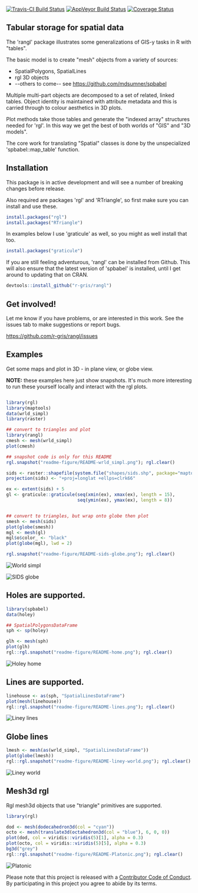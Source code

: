 
[![Travis-CI Build Status](https://travis-ci.org/r-gris/rangl.svg?branch=master)](https://travis-ci.org/r-gris/rangl) [![AppVeyor Build Status](https://ci.appveyor.com/api/projects/status/github/r-gris/rangl?branch=master&svg=true)](https://ci.appveyor.com/project/r-gris/rangl) [![Coverage Status](https://img.shields.io/codecov/c/github/r-gris/rangl/master.svg)](https://codecov.io/github/r-gris/rangl?branch=master)

<!-- README.md is generated from README.Rmd. Please edit that file -->
Tabular storage for spatial data
--------------------------------

The 'rangl' package illustrates some generalizations of GIS-y tasks in R with "tables".

The basic model is to create "mesh" objects from a variety of sources:

-   SpatialPolygons, SpatialLines
-   rgl 3D objects
-   --others to come-- see <https://github.com/mdsumner/spbabel>

Multiple multi-part objects are decomposed to a set of related, linked tables. Object identity is maintained with attribute metadata and this is carried through to colour aesthetics in 3D plots.

Plot methods take those tables and generate the "indexed array" structures needed for 'rgl'. In this way we get the best of both worlds of "GIS" and "3D models".

The core work for translating "Spatial" classes is done by the unspecialized 'spbabel::map\_table' function.

Installation
------------

This package is in active development and will see a number of breaking changes before release.

Also required are packages 'rgl' and 'RTriangle', so first make sure you can install and use these.

``` r
install.packages("rgl")
install.packages("RTriangle")
```

In examples below I use 'graticule' as well, so you might as well install that too.

``` r
install.packages("graticule")
```

If you are still feeling adventurous, 'rangl' can be installed from Github. This will also ensure that the latest version of 'spbabel' is installed, until I get around to updating that on CRAN.

``` r
devtools::install_github("r-gris/rangl")
```

Get involved!
-------------

Let me know if you have problems, or are interested in this work. See the issues tab to make suggestions or report bugs.

<https://github.com/r-gris/rangl/issues>

Examples
--------

Get some maps and plot in 3D - in plane view, or globe view.

**NOTE:** these examples here just show snapshots. It's much more interesting to run these yourself locally and interact with the rgl plots.

``` r

library(rgl)
library(maptools)
data(wrld_simpl)
library(raster)

## convert to triangles and plot 
library(rangl)
cmesh <- mesh(wrld_simpl)
plot(cmesh)

## snapshot code is only for this README
rgl.snapshot("readme-figure/README-wrld_simpl.png"); rgl.clear()

sids <- raster::shapefile(system.file("shapes/sids.shp", package="maptools"))
projection(sids) <- "+proj=longlat +ellps=clrk66"

ex <- extent(sids) + 5
gl <- graticule::graticule(seq(xmin(ex), xmax(ex), length = 15), 
                           seq(ymin(ex), ymax(ex), length = 8))


## convert to triangles, but wrap onto globe then plot
smesh <- mesh(sids)
plot(globe(smesh))
mgl <- mesh(gl)
mgl$o$color_ <- "black"
plot(globe(mgl), lwd = 2)

rgl.snapshot("readme-figure/README-sids-globe.png"); rgl.clear()
```

![World simpl](readme-figure/README-wrld_simpl.png?raw=true "World simpl")

![SIDS globe](readme-figure/README-sids-globe.png?raw=true "SIDS globe")

Holes are supported.
--------------------

``` r
library(spbabel)
data(holey)

## SpatialPolygonsDataFrame
sph <- sp(holey)

glh <- mesh(sph)
plot(glh)
rgl::rgl.snapshot("readme-figure/README-home.png"); rgl.clear()
```

![Holey home](readme-figure/README-home.png?raw=true "Holey home")

Lines are supported.
--------------------

``` r
linehouse <- as(sph, "SpatialLinesDataFrame")
plot(mesh(linehouse))
rgl::rgl.snapshot("readme-figure/README-lines.png"); rgl.clear()
```

![Liney lines](readme-figure/README-lines.png?raw=true "Liney lines")

Globe lines
-----------

``` r
lmesh <- mesh(as(wrld_simpl, "SpatialLinesDataFrame"))
plot(globe(lmesh))
rgl::rgl.snapshot("readme-figure/README-liney-world.png"); rgl.clear()
```

![Liney world](readme-figure/README-liney-world.png?raw=true "Liney world")

Mesh3d rgl
----------

Rgl mesh3d objects that use "triangle" primitives are supported.

``` r
library(rgl)

dod <- mesh(dodecahedron3d(col = "cyan"))
octo <- mesh(translate3d(octahedron3d(col = "blue"), 6, 0, 0))
plot(dod, col = viridis::viridis(5)[1], alpha = 0.3)
plot(octo, col = viridis::viridis(5)[5], alpha = 0.3)
bg3d("grey")
rgl::rgl.snapshot("readme-figure/README-Platonic.png"); rgl.clear()
```

![Platonic](readme-figure/README-Platonic.png?raw=true "Platonic")

Please note that this project is released with a [Contributor Code of Conduct](CONDUCT.md). By participating in this project you agree to abide by its terms.
